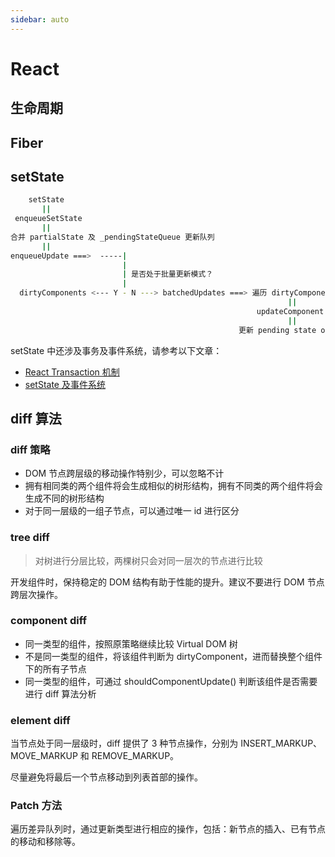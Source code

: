 ```yaml
---
sidebar: auto
---
```


# React

## 生命周期

## Fiber

## setState

```bash
    setState
       ||
 enqueueSetState
       ||
合并 partialState 及 _pendingStateQueue 更新队列
       ||
enqueueUpdate ===>  -----|
                         |
                         | 是否处于批量更新模式？
                         |
  dirtyComponents <--- Y - N ---> batchedUpdates ===> 遍历 dirtyComponents
                                                              ||
                                                       updateComponent
                                                              ||
                                                   更新 pending state or props
```

setState 中还涉及事务及事件系统，请参考以下文章：

- [React Transaction 机制](https://front-ender.cn/react/react-transaction.html)
- [setState 及事件系统](https://front-ender.cn/react/react-tips.html)

## diff 算法

### diff 策略

- DOM 节点跨层级的移动操作特别少，可以忽略不计
- 拥有相同类的两个组件将会生成相似的树形结构，拥有不同类的两个组件将会生成不同的树形结构
- 对于同一层级的一组子节点，可以通过唯一 id 进行区分

### tree diff

> 对树进行分层比较，两棵树只会对同一层次的节点进行比较

开发组件时，保持稳定的 DOM 结构有助于性能的提升。建议不要进行 DOM 节点跨层次操作。

### component diff

- 同一类型的组件，按照原策略继续比较 Virtual DOM 树
- 不是同一类型的组件，将该组件判断为 dirtyComponent，进而替换整个组件下的所有子节点
- 同一类型的组件，可通过 shouldComponentUpdate() 判断该组件是否需要进行 diff 算法分析

### element diff

当节点处于同一层级时，diff 提供了 3 种节点操作，分别为 INSERT_MARKUP、MOVE_MARKUP 和 REMOVE_MARKUP。

尽量避免将最后一个节点移动到列表首部的操作。

### Patch 方法

遍历差异队列时，通过更新类型进行相应的操作，包括：新节点的插入、已有节点的移动和移除等。